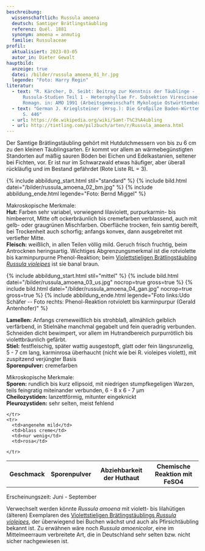 ```yaml
---
beschreibung:
  wissenschaftlich: Russula amoena
  deutsch: Samtiger Brätlingstäubling
  referenz: Quél. 1881
  synonym: amoena = anmutig
  familie: Russulaceae
profil:
  aktualisiert: 2023-03-05
  autor_in: Dieter Gewalt
hauptbild:
  anzeige: true
  datei: /bilder/russula_amoena_01_hr.jpg
  legende: "Foto: Harry Regin"
literatur:
  - text: "R. Kärcher, D. Seibt: Beitrag zur Kenntnis der Täublinge -
      Russula-Studien Teil 1 - Heterophyllae Fr. Subsektion Virescinae Sing. ss.
      Romagn. in: AMO 1991 (Arbeitsgemeinschaft Mykologie Ostwürttemberg)"
  - text: "German J. Krieglsteiner (Hrsg.): Die Großpilze Baden-Württembergs Band 2
      S. 446"
  - url: https://de.wikipedia.org/wiki/Samt-T%C3%A4ubling
  - url: http://tintling.com/pilzbuch/arten/r/Russula_amoena.html
---
```

Der Samtige Brätlingstäubling gehört mit Hutdutchmessern von bis zu 6 cm zu den kleinen Täublingsarten. Er kommt vor allem an wärmebegünstigten Standorten auf mäßig sauren Böden bei Eichen und Edelkastanien, seltener bei Fichten, vor. Er ist nur im Schwarzwald etwas häufiger, aber überall rückläufig und im Bestand gefährdet (Rote Liste RL = 3).

{% include abbildung_start.html stil="standard" %}
{% include bild.html datei="/bilder/russula_amoena_02_bm.jpg" %}
{% include abbildung_ende.html legende="Foto: Bernd Miggel" %}

Makroskopische Merkmale:\
**Hut:** Farben sehr variabel, vorwiegend lilaviolett, purpurkarmin- bis himbeerrot, Mitte oft ockerbräunlich bis cremefarben verblassend, auch mit gelb- oder graugrünen Mischfarben. Oberfläche trocken, fein samtig bereift, bei Trockenheit auch schorfig; anfangs konvex, dann ausgebreitet mit vertiefter Mitte.\
**Fleisch:** weißlich, in allen Teilen völlig mild. Geruch frisch fruchtig, beim Antrocknen heringsartig. Wichtiges Abgrenzungsmerkmal ist die rotviolette bis karminpurpurne Phenol-Reaktion; beim [Violettstieligen Brätlingstäubling *Russula violeipes*](/pilze/russula-violeipes-violettstieliger-brätlingstäubling) ist sie banal braun.

{% include abbildung_start.html stil="mittel" %}
{% include bild.html datei="/bilder/russula_amoena_03_us.jpg" nocrop=true gross=true %}
{% include bild.html datei="/bilder/russula_amoena_04_gan.jpg" nocrop=true gross=true %}
{% include abbildung_ende.html legende="Foto links:Udo Schäfer  --  Foto rechts: Phenol-Reaktion rotviolett bis karminpurpur (Gerald Antenhofer)" %}

**Lamellen:** Anfangs cremeweißlich bis strohblaß, allmählich gelblich verfärbend, in Stielnähe manchmal gegabelt und fein queradrig verbunden. Schneiden dicht bewimpert, vor allem im Hutrandbereich purpurrötlich bis violettbräunlich gefärbt.\
**Stiel:** festfleischig, später wattig ausgestopft, glatt oder fein längsrunzelig, 5 - 7 cm lang, karminrosa überhaucht (nicht wie bei R. violeipes violett), mit zuspitzend verjüngter Basis\
**Sporenpulver:** cremefarben

Mikroskopische Merkmale:\
**Sporen:** rundlich bis kurz ellipsoid, mit niedrigen stumpfkegeligen Warzen, teils feingratig miteinander verbunden, 6 - 8 x 6 - 7 µm\
**Cheilozystiden:** lanzettförmig, mitunter eingeknickt\
**Pleurozystiden:** sehr selten, meist fehlend

<div class="table-responsive">
  <table class="table taeubling">
    <tr>
      <th rowspan="2">Geschmack</th>
      <th rowspan="2">Sporenpulver</th>
      <th rowspan="2">Abziehbarkeit der Huthaut</th>
      <th colspan="3" class="text-center">Chemische Reaktion mit FeSO4</th>
    </tr>
    <tr>
      
      
    </tr>
    <tr>
      <td>angenehm mild</td>
      <td>blass creme</td>
      <td>nur wenig</td>
      <td>rosa</td>
       
    </tr>
  </table>
</div>

Erscheinungszeit:  Juni - September

Verwechselt werden könnte *Russula amoena* mit violett- bis lilahütigen (älteren) Exemplaren des [Violettstieligen Brätlingstäublings *Russula violeipes*](/pilze/russula-violeipes-violettstieliger-brätlingstäubling), der überwiegend bei Buchen wächst und auch als Pfirsichtäubling bekannt ist. Zu erwähnen wäre noch *Russula amoenicolor*, eine im Mittelmeerraum verbreitete Art, die in Deutschland sehr selten bzw. nicht sicher nachgewiesen ist.